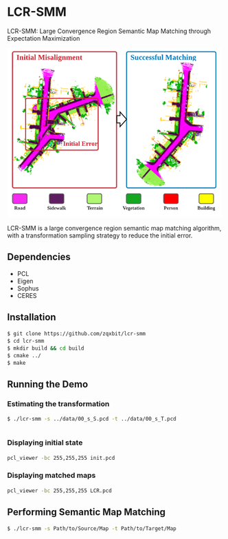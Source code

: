 # LCR-SMM
LCR-SMM: Large Convergence Region Semantic Map Matching through Expectation Maximization

<img src="https://github.com/zqxbit/videos/blob/main/fig1-1223.png" width="500">

LCR-SMM is a large convergence region semantic map matching algorithm, with a transformation sampling strategy to reduce the initial error.

## Dependencies
- PCL
- Eigen
- Sophus
- CERES

## Installation
```bash
$ git clone https://github.com/zqxbit/lcr-smm
$ cd lcr-smm
$ mkdir build && cd build
$ cmake ../
$ make
```
## Running the Demo
### Estimating the transformation
```bash
$ ./lcr-smm -s ../data/00_s_S.pcd -t ../data/00_s_T.pcd
```
```bash

```
### Displaying initial state
```bash
pcl_viewer -bc 255,255,255 init.pcd
```

### Displaying matched maps
```bash
pcl_viewer -bc 255,255,255 LCR.pcd
```


## Performing Semantic Map Matching
```bash
$ ./lcr-smm -s Path/to/Source/Map -t Path/to/Target/Map
```

